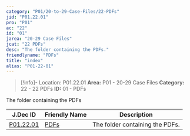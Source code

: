 ```yaml
---
category: "P01/20-to-29-Case-Files/22-PDFs"
jid: "P01.22.01"
pro: "P01"
ac: "22"
id: "01"
jarea: "20-29 Case Files"
jcat: "22 PDFs"
desc: "The folder containing the PDFs."
friendlyname: "PDFs"
title: "index"
alias: "P01-22-01"
---
```

>[!info]- Location: P01.22.01
>**Area:** P01 - 20-29 Case Files
>**Category:** 22 - 22 PDFs
>**ID:** 01 - PDFs

The folder containing the PDFs

| J.Dec ID                                                                       | Friendly Name                                                             | Description                     |
| ------------------------------------------------------------------------------ | ------------------------------------------------------------------------- | ------------------------------- |
| [P01.22.01](index.md) | [PDFs](index.md) | The folder containing the PDFs. |


